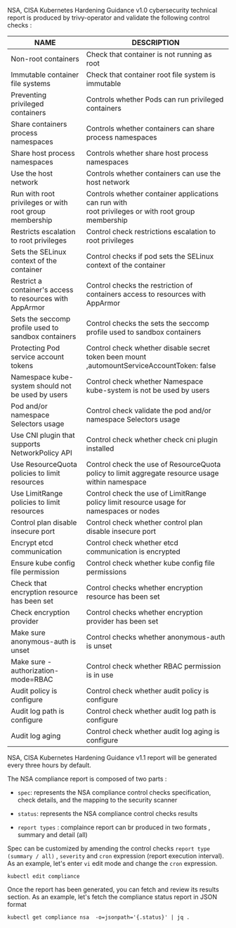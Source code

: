 NSA, CISA Kubernetes Hardening Guidance v1.0 cybersecurity technical report is produced by trivy-operator and validate the following control checks :

| NAME                                                     | DESCRIPTION                                                                                             |
|----------------------------------------------------------|---------------------------------------------------------------------------------------------------------|
| Non-root containers                                      | Check that container is not running as root                                                             |
| Immutable container file systems                         | Check that container root file system is immutable                                                      |
| Preventing privileged containers                         | Controls whether Pods can run privileged containers                                                     |
| Share containers process namespaces                      | Controls whether containers can share process namespaces                                                |
| Share host process namespaces                            | Controls whether share host process namespaces                                                          |
| Use the host network                                     | Controls whether containers can use the host network                                                    |
| Run with root privileges or with root group membership   | Controls whether container applications can run with <br/>root privileges or with root group membership |
| Restricts escalation to root privileges                  | Control check restrictions escalation to root privileges                                                |
| Sets the SELinux context of the container                | Control checks if pod sets the SELinux context of the container                                         |
| Restrict a container's access to resources with AppArmor | Control checks the restriction of containers access to resources with AppArmor                          |
| Sets the seccomp profile used to sandbox containers      | Control checks the sets the seccomp profile used to sandbox containers                                  |
| Protecting Pod service account tokens                    | Control check whether disable secret token been mount ,automountServiceAccountToken: false              |
| Namespace kube-system should not be used by users        | Control check whether Namespace kube-system is not be used by users                                     |
| Pod and/or namespace Selectors usage                     | Control check validate the pod and/or namespace Selectors usage                                         |
| Use CNI plugin that supports NetworkPolicy API           | Control check whether check cni plugin installed                                                        |
| Use ResourceQuota policies to limit resources            | Control check the use of ResourceQuota policy to limit aggregate resource usage within namespace        |
| Use LimitRange policies to limit resources               | Control check the use of LimitRange policy limit resource usage for namespaces or nodes                 |
| Control plan disable insecure port                       | Control check whether control plan disable insecure port                                                |
| Encrypt etcd communication                               | Control check whether etcd communication is encrypted                                                   |
| Ensure kube config file permission                       | Control check whether kube config file permissions                                                      |
| Check that encryption resource has been set              | Control checks whether encryption resource has been set                                                 |
| Check encryption provider                                | Control checks whether encryption provider has been set                                                 |
| Make sure anonymous-auth is unset                        | Control checks whether anonymous-auth is unset                                                          |
| Make sure -authorization-mode=RBAC                       | Control check whether RBAC permission is in use                                                         |
| Audit policy is configure                                | Control check whether audit policy is configure                                                         |
| Audit log path is configure                              | Control check whether audit log path is configure                                                       |
| Audit log aging                                          | Control check whether audit log aging is configure                                                      |


NSA, CISA Kubernetes Hardening Guidance v1.1 report will be generated every three hours by default.

The NSA compliance report is composed of two parts :

- `spec`: represents the NSA compliance control checks specification, check details, and the mapping to the security scanner

- `status`: represents the NSA compliance control checks results

- `report types` : complaince report can br produced in two formats , summary and detail (all)

Spec can be customized by amending the control checks `report type (summary / all)` , `severity` and `cron` expression (report execution interval).
As an example, let's enter `vi` edit mode and change the `cron` expression.
```shell
kubectl edit compliance
```
Once the report has been generated, you can fetch and review its results section. As an example, let's fetch the compliance status report in JSON format

```shell
kubectl get compliance nsa  -o=jsonpath='{.status}' | jq .
```
